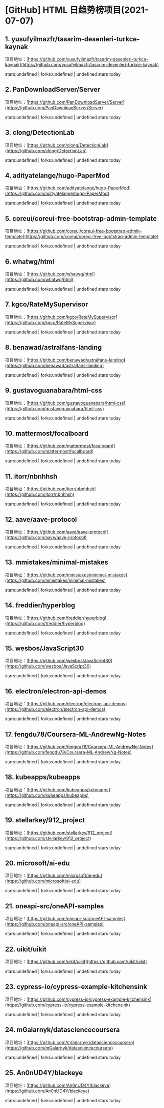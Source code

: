# [GitHub] HTML 日趋势榜项目(2021-07-07)

## 1. yusufyilmazfr/tasarim-desenleri-turkce-kaynak 

项目地址：[https://github.com/yusufyilmazfr/tasarim-desenleri-turkce-kaynak](https://github.com/yusufyilmazfr/tasarim-desenleri-turkce-kaynak)

stars:undefined | forks:undefined | undefined stars today 



## 2. PanDownloadServer/Server 

项目地址：[https://github.com/PanDownloadServer/Server](https://github.com/PanDownloadServer/Server)

stars:undefined | forks:undefined | undefined stars today 



## 3. clong/DetectionLab 

项目地址：[https://github.com/clong/DetectionLab](https://github.com/clong/DetectionLab)

stars:undefined | forks:undefined | undefined stars today 



## 4. adityatelange/hugo-PaperMod 

项目地址：[https://github.com/adityatelange/hugo-PaperMod](https://github.com/adityatelange/hugo-PaperMod)

stars:undefined | forks:undefined | undefined stars today 



## 5. coreui/coreui-free-bootstrap-admin-template 

项目地址：[https://github.com/coreui/coreui-free-bootstrap-admin-template](https://github.com/coreui/coreui-free-bootstrap-admin-template)

stars:undefined | forks:undefined | undefined stars today 



## 6. whatwg/html 

项目地址：[https://github.com/whatwg/html](https://github.com/whatwg/html)

stars:undefined | forks:undefined | undefined stars today 



## 7. kgco/RateMySupervisor 

项目地址：[https://github.com/kgco/RateMySupervisor](https://github.com/kgco/RateMySupervisor)

stars:undefined | forks:undefined | undefined stars today 



## 8. benawad/astralfans-landing 

项目地址：[https://github.com/benawad/astralfans-landing](https://github.com/benawad/astralfans-landing)

stars:undefined | forks:undefined | undefined stars today 



## 9. gustavoguanabara/html-css 

项目地址：[https://github.com/gustavoguanabara/html-css](https://github.com/gustavoguanabara/html-css)

stars:undefined | forks:undefined | undefined stars today 



## 10. mattermost/focalboard 

项目地址：[https://github.com/mattermost/focalboard](https://github.com/mattermost/focalboard)

stars:undefined | forks:undefined | undefined stars today 



## 11. itorr/nbnhhsh 

项目地址：[https://github.com/itorr/nbnhhsh](https://github.com/itorr/nbnhhsh)

stars:undefined | forks:undefined | undefined stars today 



## 12. aave/aave-protocol 

项目地址：[https://github.com/aave/aave-protocol](https://github.com/aave/aave-protocol)

stars:undefined | forks:undefined | undefined stars today 



## 13. mmistakes/minimal-mistakes 

项目地址：[https://github.com/mmistakes/minimal-mistakes](https://github.com/mmistakes/minimal-mistakes)

stars:undefined | forks:undefined | undefined stars today 



## 14. freddier/hyperblog 

项目地址：[https://github.com/freddier/hyperblog](https://github.com/freddier/hyperblog)

stars:undefined | forks:undefined | undefined stars today 



## 15. wesbos/JavaScript30 

项目地址：[https://github.com/wesbos/JavaScript30](https://github.com/wesbos/JavaScript30)

stars:undefined | forks:undefined | undefined stars today 



## 16. electron/electron-api-demos 

项目地址：[https://github.com/electron/electron-api-demos](https://github.com/electron/electron-api-demos)

stars:undefined | forks:undefined | undefined stars today 



## 17. fengdu78/Coursera-ML-AndrewNg-Notes 

项目地址：[https://github.com/fengdu78/Coursera-ML-AndrewNg-Notes](https://github.com/fengdu78/Coursera-ML-AndrewNg-Notes)

stars:undefined | forks:undefined | undefined stars today 



## 18. kubeapps/kubeapps 

项目地址：[https://github.com/kubeapps/kubeapps](https://github.com/kubeapps/kubeapps)

stars:undefined | forks:undefined | undefined stars today 



## 19. stellarkey/912_project 

项目地址：[https://github.com/stellarkey/912_project](https://github.com/stellarkey/912_project)

stars:undefined | forks:undefined | undefined stars today 



## 20. microsoft/ai-edu 

项目地址：[https://github.com/microsoft/ai-edu](https://github.com/microsoft/ai-edu)

stars:undefined | forks:undefined | undefined stars today 



## 21. oneapi-src/oneAPI-samples 

项目地址：[https://github.com/oneapi-src/oneAPI-samples](https://github.com/oneapi-src/oneAPI-samples)

stars:undefined | forks:undefined | undefined stars today 



## 22. uikit/uikit 

项目地址：[https://github.com/uikit/uikit](https://github.com/uikit/uikit)

stars:undefined | forks:undefined | undefined stars today 



## 23. cypress-io/cypress-example-kitchensink 

项目地址：[https://github.com/cypress-io/cypress-example-kitchensink](https://github.com/cypress-io/cypress-example-kitchensink)

stars:undefined | forks:undefined | undefined stars today 



## 24. mGalarnyk/datasciencecoursera 

项目地址：[https://github.com/mGalarnyk/datasciencecoursera](https://github.com/mGalarnyk/datasciencecoursera)

stars:undefined | forks:undefined | undefined stars today 



## 25. An0nUD4Y/blackeye 

项目地址：[https://github.com/An0nUD4Y/blackeye](https://github.com/An0nUD4Y/blackeye)

stars:undefined | forks:undefined | undefined stars today 



